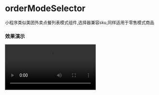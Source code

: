 # orderModeSelector
小程序类似美团外卖点餐列表模式组件,选择器兼容sku,同样适用于零售模式商品

### 效果演示

![效果](http://static.ledouya.com/Y9yErdzy0iXFXoFSybkFsbalhvYarymx.mp4)
